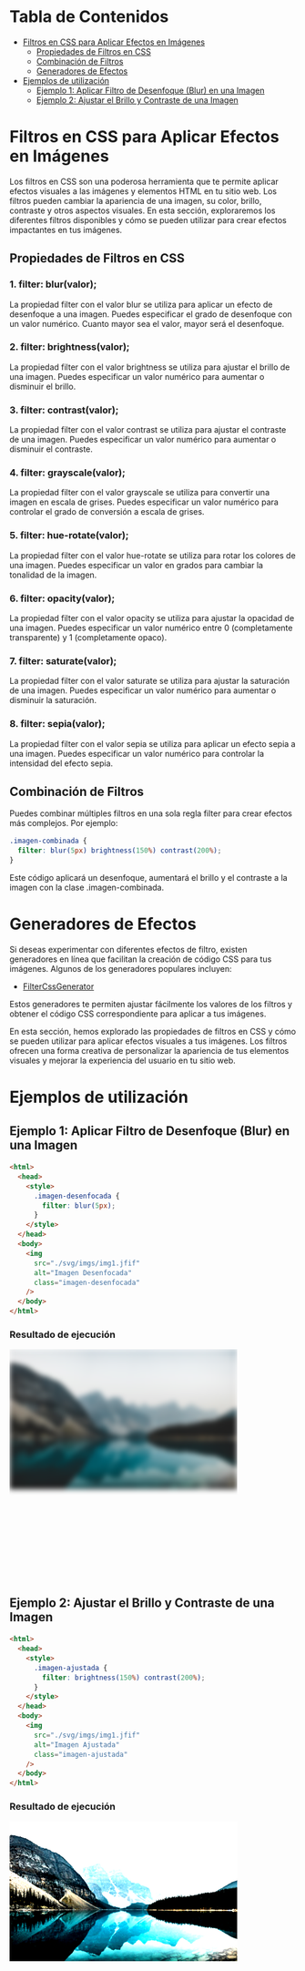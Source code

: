 # Tabla de Contenidos

- [Filtros en CSS para Aplicar Efectos en Imágenes](#filtros-en-css-para-aplicar-efectos-en-imágenes)
  - [Propiedades de Filtros en CSS](#propiedades-de-filtros-en-css)
  - [Combinación de Filtros](#combinación-de-filtros)
  - [Generadores de Efectos](#generadores-de-efectos)
- [Ejemplos de utilización](#ejemplos-de-utilización)
  - [Ejemplo 1: Aplicar Filtro de Desenfoque (Blur) en una Imagen](#ejemplo-1-aplicar-filtro-de-desenfoque-blur-en-una-imagen)
  - [Ejemplo 2: Ajustar el Brillo y Contraste de una Imagen](#ejemplo-2-ajustar-el-brillo-y-contraste-de-una-imagen)

# Filtros en CSS para Aplicar Efectos en Imágenes

Los filtros en CSS son una poderosa herramienta que te permite aplicar efectos visuales a las imágenes y elementos HTML en tu sitio web. Los filtros pueden cambiar la apariencia de una imagen, su color, brillo, contraste y otros aspectos visuales. En esta sección, exploraremos los diferentes filtros disponibles y cómo se pueden utilizar para crear efectos impactantes en tus imágenes.

## Propiedades de Filtros en CSS

### 1. filter: blur(valor);

La propiedad filter con el valor blur se utiliza para aplicar un efecto de desenfoque a una imagen. Puedes especificar el grado de desenfoque con un valor numérico. Cuanto mayor sea el valor, mayor será el desenfoque.

### 2. filter: brightness(valor);

La propiedad filter con el valor brightness se utiliza para ajustar el brillo de una imagen. Puedes especificar un valor numérico para aumentar o disminuir el brillo.

### 3. filter: contrast(valor);

La propiedad filter con el valor contrast se utiliza para ajustar el contraste de una imagen. Puedes especificar un valor numérico para aumentar o disminuir el contraste.

### 4. filter: grayscale(valor);

La propiedad filter con el valor grayscale se utiliza para convertir una imagen en escala de grises. Puedes especificar un valor numérico para controlar el grado de conversión a escala de grises.

### 5. filter: hue-rotate(valor);

La propiedad filter con el valor hue-rotate se utiliza para rotar los colores de una imagen. Puedes especificar un valor en grados para cambiar la tonalidad de la imagen.

### 6. filter: opacity(valor);

La propiedad filter con el valor opacity se utiliza para ajustar la opacidad de una imagen. Puedes especificar un valor numérico entre 0 (completamente transparente) y 1 (completamente opaco).

### 7. filter: saturate(valor);

La propiedad filter con el valor saturate se utiliza para ajustar la saturación de una imagen. Puedes especificar un valor numérico para aumentar o disminuir la saturación.

### 8. filter: sepia(valor);

La propiedad filter con el valor sepia se utiliza para aplicar un efecto sepia a una imagen. Puedes especificar un valor numérico para controlar la intensidad del efecto sepia.

## Combinación de Filtros

Puedes combinar múltiples filtros en una sola regla filter para crear efectos más complejos. Por ejemplo:

```css
.imagen-combinada {
  filter: blur(5px) brightness(150%) contrast(200%);
}
```

Este código aplicará un desenfoque, aumentará el brillo y el contraste a la imagen con la clase .imagen-combinada.

# Generadores de Efectos

Si deseas experimentar con diferentes efectos de filtro, existen generadores en línea que facilitan la creación de código CSS para tus imágenes. Algunos de los generadores populares incluyen:

- [FilterCssGenerator](https://cssgenerator.org/filter-css-generator.html)

Estos generadores te permiten ajustar fácilmente los valores de los filtros y obtener el código CSS correspondiente para aplicar a tus imágenes.

En esta sección, hemos explorado las propiedades de filtros en CSS y cómo se pueden utilizar para aplicar efectos visuales a tus imágenes. Los filtros ofrecen una forma creativa de personalizar la apariencia de tus elementos visuales y mejorar la experiencia del usuario en tu sitio web.

# Ejemplos de utilización

## Ejemplo 1: Aplicar Filtro de Desenfoque (Blur) en una Imagen

```html
<html>
  <head>
    <style>
      .imagen-desenfocada {
        filter: blur(5px);
      }
    </style>
  </head>
  <body>
    <img
      src="./svg/imgs/img1.jfif"
      alt="Imagen Desenfocada"
      class="imagen-desenfocada"
    />
  </body>
</html>
```

### Resultado de ejecución
<?xml version="1.0" encoding="UTF-8"?>
<!DOCTYPE svg PUBLIC "-//W3C//DTD SVG 1.1//EN" "http://www.w3.org/Graphics/SVG/1.1/DTD/svg11.dtd">
<svg fill="none" viewBox="0 0 400 400" width="400" height="400" xmlns="http://www.w3.org/2000/svg">
    <foreignObject width="100%" height="100%">
        <html>
  <head>
    <style>
      .imagen-desenfocada {
        filter: blur(5px);
      }
    </style>
  </head>
  <body>
    <img src="./svg/imgs/img1.jfif" alt="Imagen Desenfocada" class="imagen-desenfocada" />
  </body>
</html>
    </foreignObject>
</svg>

## Ejemplo 2: Ajustar el Brillo y Contraste de una Imagen
```html
<html>
  <head>
    <style>
      .imagen-ajustada {
        filter: brightness(150%) contrast(200%);
      }
    </style>
  </head>
  <body>
    <img
      src="./svg/imgs/img1.jfif"
      alt="Imagen Ajustada"
      class="imagen-ajustada"
    />
  </body>
</html>
```

### Resultado de ejecución
<?xml version="1.0" encoding="UTF-8"?>
<!DOCTYPE svg PUBLIC "-//W3C//DTD SVG 1.1//EN" "http://www.w3.org/Graphics/SVG/1.1/DTD/svg11.dtd">
<svg fill="none" viewBox="0 0 400 400" width="400" height="400" xmlns="http://www.w3.org/2000/svg">
    <foreignObject width="100%" height="100%">
    <style>
      .imagen-ajustada {
        filter: brightness(150%) contrast(200%);
      }
    </style>
    <img src="./svg/imgs/img1.jfif" alt="Imagen Ajustada" class="imagen-ajustada" />
    </foreignObject>
</svg>
